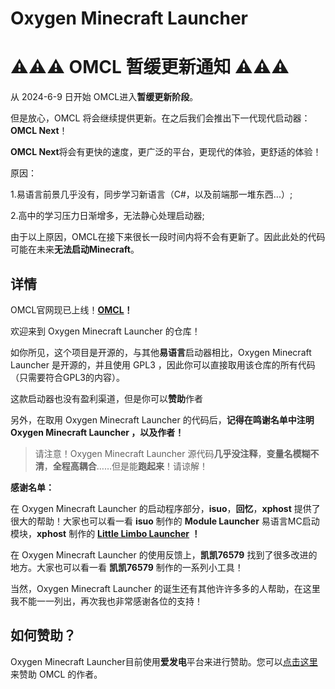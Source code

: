 # Oxygen Minecraft Launcher

# ⚠⚠⚠ OMCL 暂缓更新通知 ⚠⚠⚠

从 2024-6-9 日开始 OMCL进入**暂缓更新阶段**。

但是放心，OMCL 将会继续提供更新。在之后我们会推出下一代现代启动器：**OMCL Next**！

**OMCL Next**将会有更快的速度，更广泛的平台，更现代的体验，更舒适的体验！

原因：

1.易语言前景几乎没有，同步学习新语言（C#，以及前端那一堆东西...）;

2.高中的学习压力日渐增多，无法静心处理启动器;

由于以上原因，OMCL在接下来很长一段时间内将不会有更新了。因此此处的代码可能在未来**无法启动Minecraft**。

## 详情

OMCL官网现已上线！**[OMCL](https://omcl.hill233.top "点此访问")！**

欢迎来到 Oxygen Minecraft Launcher 的仓库！

如你所见，这个项目是开源的，与其他**易语言**启动器相比，Oxygen Minecraft Launcher 是开源的，并且使用 GPL3 ，因此你可以直接取用该仓库的所有代码（只需要符合GPL3的内容）。

这款启动器也没有盈利渠道，但是你可以**赞助**作者

另外，在取用 Oxygen Minecraft Launcher 的代码后，**记得在鸣谢名单中注明 Oxygen Minecraft Launcher ，以及作者！**

>请注意！Oxygen Minecraft Launcher 源代码**几乎没注释**，**变量名模糊不清**，**全程高耦合**……但是能**跑起来**！请谅解！

**感谢名单：**

在 Oxygen Minecraft Launcher 的启动程序部分，**isuo**，**回忆**，**xphost** 提供了很大的帮助！大家也可以看一看 **isuo** 制作的 **Module Launcher** 易语言MC启动模块，**xphost** 制作的 **[Little Limbo Launcher](https://github.com/xphost008/lllauncher "Little Limbo Launcher") ！**

在 Oxygen Minecraft Launcher 的使用反馈上，**凯凯76579** 找到了很多改进的地方。大家也可以看一看 **凯凯76579** 制作的一系列小工具！

当然，Oxygen Minecraft Launcher 的诞生还有其他许许多多的人帮助，在这里我不能一一列出，再次我也非常感谢各位的支持！

## 如何赞助？
Oxygen Minecraft Launcher目前使用**爱发电**平台来进行赞助。您可以[点击这里](https://afdian.net/a/OMCL "点击这里")来赞助 OMCL 的作者。
